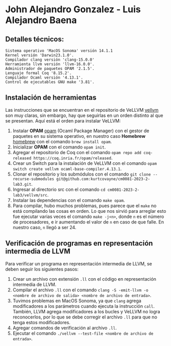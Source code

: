 # John Alejandro Gonzalez - Luis Alejandro Baena

## Detalles técnicos:
```
Sistema operativo 'MacOS Sonoma' versión 14.1.1
Kernel versión 'Darwin23.1.0'.
Compilador clang versión 'clang-15.0.0'
Herramienta llvm versión 'llvm-16.0.0'.
Administrador de paquetes OPAM '2.1.5'.
Lenguaje formal Coq '8.15.2'.
Compilador Ocaml versión '4.13.1'.
Control de ejecutables GNU make '3.81'.
```

## Instalación de herramientas

Las instrucciones que se encuentran en el repositorio de VeLLVM [vellvm](https://github.com/vellvm/vellvm) son muy claras, sin embargo, hay que seguirlas en un orden distinto al que se presentan. Aquí está el orden para instalar VeLLVM:

1. Instalar **OPAM** [opam](https://opam.ocaml.org/) (Ocaml Package Manager) con el gestor de paquetes en su sistema operativo, en nuestro caso **Homebrew** [homebrew](https://brew.sh/) con el comando `brew install opam`.
2. Inicializar **OPAM** con el comando `opam init`.
3. Agregar el repositorio de Coq con el comando `opam repo add coq-released https://coq.inria.fr/opam/released`.
4. Crear un Switch para la instalación de VeLLVM con el comando `opam switch create vellvm ocaml-base-compiler.4.13.1`.
5. Clonar el repositorio y los submódulos con el comando `git clone --recurse-submodules git@github.com:kurtcovayne/cm0081-2023-2-lab3.git`.
6. Ingresar al directorio src con el comando `cd cm0081-2023-2-lab3/vellvm/src`.
7. Instalar las dependencias con el comando `make opam`.
8. Para compilar, hubo muchos problemas, pues parece que el `make` no está compilando las cosas en orden. Lo que nos sirvió para arreglar esto fue ejecutar varias veces el comando `make -j<n>`, donde `n` es el número de procesadores, e ir aumentando el valor de `n` en caso de que falle. En nuestro caso, `n` llegó a ser 24.

## Verificación de programas en representación intermedia de LLVM

Para verificar un programa en representación intermedia de LLVM, se deben seguir los siguientes pasos:

1. Crear un archivo con extensión `.ll` con el código en representación intermedia de LLVM.
2. Compilar el archivo `.ll` con el comando `clang -S -emit-llvm -o <nombre de archivo de salida> <nombre de archivo de entrada>`.
3. Tuvimos problemas en MacOS Sonoma, ya que `clang` agrega modificadores a los parámetros cuando ejecuta la instrucción `call`. También, LLVM agrega modificadores a los bucles y VeLLVM no logra reconocerlos, por lo que se debe corregir el archivo `.ll` para que no tenga estos modificadores.
4. Agregar comandos de verificación al archivo `.ll`.
5. Ejecutar el comando `./vellvm --test-file <nombre de archivo de entrada>`.
